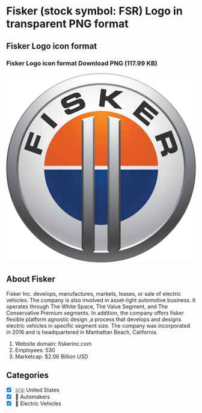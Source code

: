 # Fisker (stock symbol: FSR) Logo in transparent PNG format

## Fisker Logo icon format

### Fisker Logo icon format Download PNG (117.99 KB)

![Fisker Logo icon format Download PNG (117.99 KB)](/img/orig/FSR-419a1e16.png)

## About Fisker

Fisker Inc. develops, manufactures, markets, leases, or sale of electric vehicles. The company is also involved in asset-light automotive business. It operates through The White Space, The Value Segment, and The Conservative Premium segments. In addition, the company offers fisker flexible platform agnostic design ,a process that develops and designs electric vehicles in specific segment size. The company was incorporated in 2016 and is headquartered in Manhattan Beach, California.

1. Website domain: fiskerinc.com
2. Employees: 530
3. Marketcap: $2.06 Billion USD


## Categories
- [x] 🇺🇸 United States
- [x] 🚗 Automakers
- [x] 🔋 Electric Vehicles
